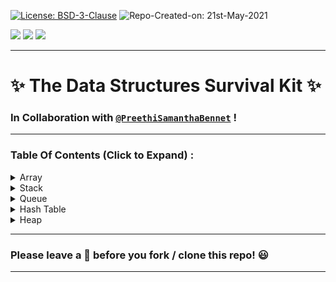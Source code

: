 [![License: BSD-3-Clause](https://img.shields.io/badge/License-BSD_3--Clause-blue.svg?style=for-the-badge)](https://opensource.org/licenses/BSD-3-Clause)   ![Repo-Created-on: 21st-May-2021](https://img.shields.io/badge/Repo_Created_on-21st_May_2021-blue.svg?style=for-the-badge)     

<img src="https://img.shields.io/badge/-C++-blue?style=for-the-badge&logo=c%2B%2B&logoColor=white">   <img src="https://img.shields.io/github/repo-size/DeepthiTabithaBennet/TheDataStructuresSurvivalKit?color=blue&style=for-the-badge">   <img src="https://img.shields.io/tokei/lines/github/DeepthiTabithaBennet/TheDataStructuresSurvivalKit?style=for-the-badge">

----

# ✨ The Data Structures Survival Kit ✨

### In Collaboration with [`@PreethiSamanthaBennet`](https://github.com/PreethiSamanthaBennet) !



----

### Table Of Contents (Click to Expand) :

[//]: # (---------------------------------------------------------------------------------------------)

<details>
<summary> Array </summary>
<p> 
     
  * [Delete at a Specified Position](https://github.com/DeepthiTabithaBennet/TheDataStructuresSurvivalKit/blob/main/Array/Delete_at_Specified_Position.cpp)
 
  * [Largest and Smallest Element in an Array](https://github.com/DeepthiTabithaBennet/TheDataStructuresSurvivalKit/blob/main/Array/Largest_and_Smallest_Element_in_an_Array.cpp) 
 
  * [Maximum Absolute Difference of an Array](https://github.com/DeepthiTabithaBennet/TheDataStructuresSurvivalKit/blob/main/Array/Maximum_Absolute_Difference.cpp)
 
  * [Merging Two Arrays Using Pointers](https://github.com/DeepthiTabithaBennet/TheDataStructuresSurvivalKit/blob/main/Array/Merge_Two_Arrays_Using_Pointers.cpp)
 
  * [Mode of an Array](https://github.com/DeepthiTabithaBennet/TheDataStructuresSurvivalKit/blob/main/Array/Mode_of_an_Array.cpp)
 
  * [Number of Duplicate Elements](https://github.com/DeepthiTabithaBennet/TheDataStructuresSurvivalKit/blob/main/Array/Number_of_Duplicate_Elements.cpp)
     
  * [Removal of Prime Numbers](https://github.com/DeepthiTabithaBennet/TheDataStructuresSurvivalKit/blob/main/Array/Removal_of_Prime_Numbers.cpp)
     
  * [Removing Duplicate Elements](https://github.com/DeepthiTabithaBennet/TheDataStructuresSurvivalKit/blob/main/Array/Removing_Duplicate_Elements.cpp)
     
  * [Standard Deviation of an Array](https://github.com/DeepthiTabithaBennet/TheDataStructuresSurvivalKit/blob/main/Array/Standard_Deviation.c)

 
</p>
</details>

[//]: # (---------------------------------------------------------------------------------------------)

<details>
<summary> Stack </summary>
<p> 
     
  * [Stack - Class Based Implementation](https://github.com/DeepthiTabithaBennet/TheDataStructuresSurvivalKit/blob/main/Stack/Stack.cpp)
 
  * [Stack - User Defined DataType as Elements](https://github.com/DeepthiTabithaBennet/TheDataStructuresSurvivalKit/blob/main/Stack/Stack_User_Defined_Datatype_Elements.cpp)
 
  * [Stack Using Linked List](https://github.com/DeepthiTabithaBennet/TheDataStructuresSurvivalKit/blob/main/Stack/Stack_Using_Linked_List.cpp)
 
  * [Balanced Parentheses Checker](https://github.com/DeepthiTabithaBennet/TheDataStructuresSurvivalKit/blob/main/Stack/Balanced_Parentheses_Checker.cpp)
 
  * [Stack with the Smallest Element always at the Bottom (Largest Element always at the Top)](https://github.com/DeepthiTabithaBennet/TheDataStructuresSurvivalKit/blob/main/Stack/Smallest_Element_at_Bottom.cpp)
 
  * [Stack with the Largest Element always at the Bottom (Smallest Element always at the Top)](https://github.com/DeepthiTabithaBennet/TheDataStructuresSurvivalKit/blob/main/Stack/Largest_Element_at_Bottom.cpp)
 
  * [Queue Using Stack](https://github.com/DeepthiTabithaBennet/TheDataStructuresSurvivalKit/blob/main/Stack/Queue_Using_Stack.cpp)
 
  * [STL - Queue Using Stack](https://github.com/DeepthiTabithaBennet/TheDataStructuresSurvivalKit/blob/main/Stack/STL_Queue_Using_Stack.cpp)
 
  * [Two Stacks using a Single Array](https://github.com/DeepthiTabithaBennet/TheDataStructuresSurvivalKit/blob/main/Stack/Two_Stacks_With_Single_Array.cpp)
 
  * [Infix to Prefix](https://github.com/DeepthiTabithaBennet/TheDataStructuresSurvivalKit/blob/main/Stack/Infix_to_Prefix.cpp)
 
  * [Infix to Postfix](https://github.com/DeepthiTabithaBennet/TheDataStructuresSurvivalKit/blob/main/Stack/Infix_to_Postfix.cpp)
 
</p>
</details>

[//]: # (---------------------------------------------------------------------------------------------)

<details>
<summary> Queue </summary>
<p> 
     
  * [Circular Queue - Class Based Implementation](https://github.com/DeepthiTabithaBennet/TheDataStructuresSurvivalKit/blob/main/Queue/Circular_Queue.cpp)
 
  * [Circular Queue - User Defined DataType as Elements](https://github.com/DeepthiTabithaBennet/TheDataStructuresSurvivalKit/blob/main/Queue/Circular_Queue_User_Defined_Datatype_Elements.cpp)
 
  * [Queue Using Linked List](https://github.com/DeepthiTabithaBennet/TheDataStructuresSurvivalKit/blob/main/Queue/Queue_Using_Linked_List.cpp)
 
  * [Deque](https://github.com/DeepthiTabithaBennet/TheDataStructuresSurvivalKit/blob/main/Queue/Deque.cpp)
 
  * [Sum of Larger elements at the ends of a Deque](https://github.com/DeepthiTabithaBennet/TheDataStructuresSurvivalKit/blob/main/Queue/Deque_SumOfLargerElementsAtEnds.cpp)
 
  * [Comparison of Two Circular Queues](https://github.com/DeepthiTabithaBennet/TheDataStructuresSurvivalKit/blob/main/Queue/Comparison_of_Two_Circular_Queues.cpp)
 
  * [Queue Using Stack](https://github.com/DeepthiTabithaBennet/TheDataStructuresSurvivalKit/blob/main/Queue/Queue_Using_Stack.cpp)
 
  * [STL - Queue Using Stack](https://github.com/DeepthiTabithaBennet/TheDataStructuresSurvivalKit/blob/main/Queue/STL_Queue_Using_Stack.cpp)

</p>
</details>

[//]: # (---------------------------------------------------------------------------------------------)

<details>
<summary> Hash Table </summary>
<p> 

  * [Hash Table - Class Based Implementation](https://github.com/DeepthiTabithaBennet/TheDataStructuresSurvivalKit/blob/main/HashTable/HashTable.cpp)
 
  * [STL - Hash Table - Class Based Implementation](https://github.com/DeepthiTabithaBennet/TheDataStructuresSurvivalKit/blob/main/HashTable/STL_HashTable.cpp)

 </p>
</details>
 
[//]: # (---------------------------------------------------------------------------------------------)

<details>
<summary> Heap </summary>
<p> 
 
  * [Binomial Heap](https://github.com/DeepthiTabithaBennet/TheDataStructuresSurvivalKit/blob/main/Heap/Binomial_Heap.cpp)

  </p>
</details>

----

### Please leave a 🌟 before you fork / clone this repo! 😃

----
